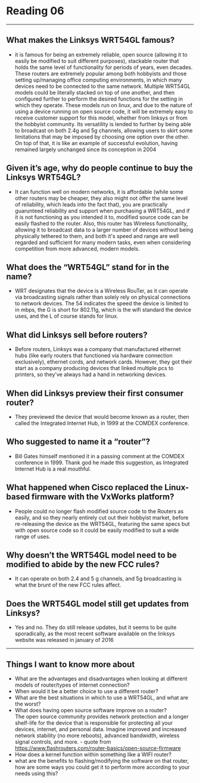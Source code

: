 # Reading 06
--- 
## What makes the Linksys WRT54GL famous?
- it is famous for being an extremely reliable, open source (allowing it to easily be modified to suit different purposes), stackable router that holds the same level of functionality for periods of years, even decades. These routers are extremely popular among both hobbyists and those setting up/managing office computing environments, in which many devices need to be connected to the same network. Multiple WRT54GL models could be literally stacked on top of one another, and then configured further to perform the desired functions for the setting in which they operate. These models run on linux, and due to the nature of using a device running on open source code, it will be extremely easy to receive customer support for this model, whether from linksys or from the hobbyist community. Its versatility is lended to further by being able to broadcast on both 2.4g and 5g channels, allowing users to skirt some limitations that may be imposed by choosing one option over the other. On top of that, it is like an example of successful evolution, having remained largely unchanged since its conception in 2004
## Given it’s age, why do people continue to buy the Linksys WRT54GL?
- It can function well on modern networks, it is affordable (while some other routers may be cheaper, they also might not offer the same level of reliability, which leads into the fact that), you are practically guarunteed reliability and support when purchasing a WRT54GL, and if it is not functioning as you intended it to, modified source code can be easily flashed to the router. Also, this router has Wireless functionality, allowing it to broadcast data to a larger number of devices without being physically tethered to them, and both it's speed and range are well regarded and sufficient for many modern tasks, even when considering competition from more advanced, modern models.
## What does the “WRT54GL” stand for in the name?
- WRT designates that the device is a Wireless RouTer, as it can operate via broadcasting signals rather than solely rely on physical connections to network devices. The 54 indicates the speed the device is limited to in mbps, the G is short for 802.11g, which is the wifi standard the device uses, and the L of course stands for linux.
## What did Linksys sell before routers?
- Before routers, Linksys was a company that manufactured ethernet hubs (like early routers that functioned via hardware connection exclusively), ethernet cords, and network cards. However, they got their start as a company producing devices that linked multiple pcs to printers, so they've always had a hand in networking devices.
## When did Linksys preview their first consumer router?
- They previewed the device that would become known as a router, then called the Integrated Internet Hub, in 1999 at the COMDEX conference.
## Who suggested to name it a “router”?
- Bill Gates himself mentioned it in a passing comment at the COMDEX conference in 1999. Thank god he made this suggestion, as Integrated Internet Hub is a real mouthful.
## What happened when Cisco replaced the Linux-based firmware with the VxWorks platform?
- People could no longer flash modified source code to the Routers as easily, and so they nearly entirely cut out their hobbyist market, before re-releasing the device as the WRT54GL, featuring the same specs but with open source code so it could be easily modified to suit a wide range of uses.
## Why doesn’t the WRT54GL model need to be modified to abide by the new FCC rules?
- It can operate on both 2.4 and 5 g channels, and 5g broadcasting is what the brunt of the new FCC rules affect.
## Does the WRT54GL model still get updates from Linksys?
- Yes and no. They do still release updates, but it seems to be quite sporadically, as the most recent software available on the linksys website was released in january of 2016
---
## Things I want to know more about
- What are the advantages and disadvantages when looking at different models of router/types of internet connection?
- When would it be a better choice to use a different router?
- What are the best situations in which to use a WRT54GL, and what are the worst?
- What does having open source software improve on a router? <br>
The open source community provides network protection and a longer shelf-life for the device that is responsible for protecting all your devices, internet, and personal data. Imagine improved and increased network stability (no more reboots), advanced bandwidth, wireless signal controls, and more. - quote from https://www.flashrouters.com/router-basics/open-source-firmware
- How does a kernel function within something like a WIFI router?
- what are the benefits to flashing/modifying the software on that router, how are some ways you could get it to perform more according to your needs using this?